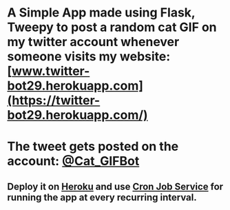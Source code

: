 # A Simple App made using Flask, Tweepy to post a random cat GIF on my twitter account whenever someone visits my website: [www.twitter-bot29.herokuapp.com](https://twitter-bot29.herokuapp.com/)

# The tweet gets posted on the account: [@Cat_GIFBot](https://twitter.com/Cat_GIFBot)

## Deploy it on [Heroku](https://heroku.com) and use [Cron Job Service](https://cron-job.org) for running the app at every recurring interval.